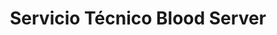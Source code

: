 ---
title: "Servicio Técnico Blood Server"
url: /la-union/servicio-tecnico-blood-server/
shop: ordenador
---